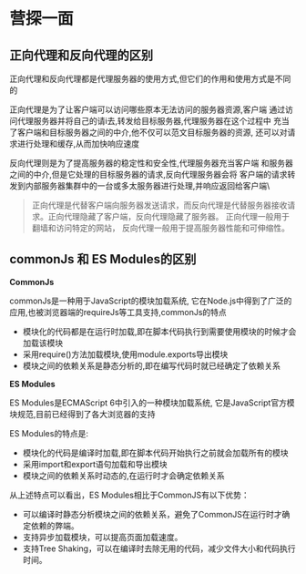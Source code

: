 # 营探一面

## 正向代理和反向代理的区别

正向代理和反向代理都是代理服务器的使用方式,但它们的作用和使用方式是不同的


正向代理是为了让客户端可以访问哪些原本无法访问的服务器资源,客户端
通过访问代理服务器并将自己的请i去,转发给目标服务器,代理服务器在这个过程中
充当了客户端和目标服务器之间的中介,他不仅可以范文目标服务器的资源,
还可以对请求进行处理和缓存,从而加快响应速度

反向代理则是为了提高服务器的稳定性和安全性,代理服务器充当客户端
和服务器之间的中介,但是它处理的目标服务器的请求,反向代理服务器会将
客户端的请求转发到内部服务器集群中的一台或多太服务器进行处理,并响应返回给客户端\

> 正向代理是代替客户端向服务器发送请求，而反向代理是代替服务器接收请求。正向代理隐藏了客户端，反向代理隐藏了服务器。
> 正向代理一般用于翻墙和访问特定的网站，
> 反向代理一般用于提高服务器性能和可伸缩性。

## commonJs 和 ES Modules的区别

**CommonJs**  

commonJs是一种用于JavaScript的模块加载系统, 它在Node.js中得到了广泛的应用,也被浏览器端的requireJs等工具支持,commonJs的特点

- 模块化的代码都是在运行时加载,即在脚本代码执行到需要使用模块的时候才会加载该模块
- 采用require()方法加载模块,使用module.exports导出模块
- 模块之间的依赖关系是静态分析的,即在编写代码时就已经确定了依赖关系

**ES Modules**


ES Modules是ECMAScript 6中引入的一种模块加载系统, 它是JavaScript官方模块规范,目前已经得到了各大浏览器的支持

ES Modules的特点是:
- 模块化的代码是编译时加载,即在脚本代码开始执行之前就会加载所有的模块
- 采用import和export语句加载和导出模块
- 模块之间的依赖关系时动态的,在运行时才会确定依赖关系


从上述特点可以看出，ES Modules相比于CommonJS有以下优势：

- 可以编译时静态分析模块之间的依赖关系，避免了CommonJS在运行时才确定依赖的弊端。
- 支持异步加载模块，可以提高页面加载速度。
- 支持Tree Shaking，可以在编译时去除无用的代码，减少文件大小和代码执行时间。





